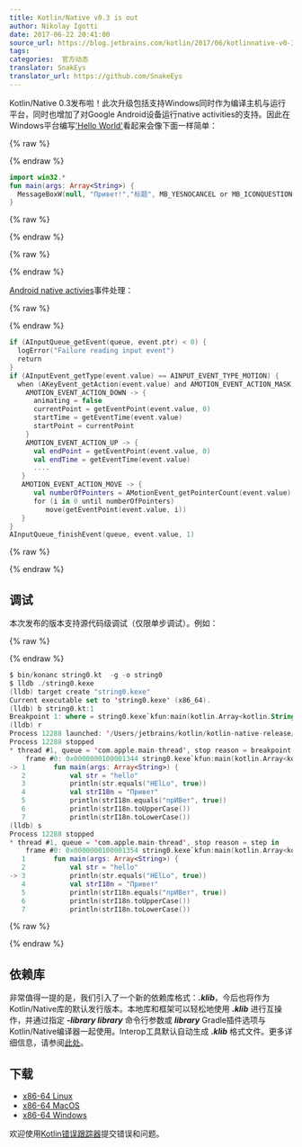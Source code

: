 ```yaml
---
title: Kotlin/Native v0.3 is out
author: Nikolay Igotti
date: 2017-06-22 20:41:00
source_url: https://blog.jetbrains.com/kotlin/2017/06/kotlinnative-v0-3-is-out/
tags: 
categories:  官方动态
translator: SnakEys
translator_url: https://github.com/SnakeEys
---
```


Kotlin/Native 0.3发布啦！此次升级包括支持Windows同时作为编译主机与运行平台，同时也增加了对Google Android设备运行native activities的支持。因此在Windows平台编写['Hello World'](https://github.com/JetBrains/kotlin-native/tree/master/samples/win32)看起来会像下面一样简单：

{% raw %}
<p></p>
{% endraw %}

```kotlin
import win32.*
fun main(args: Array<String>) {
  MessageBoxW(null, "Привет!","标题", MB_YESNOCANCEL or MB_ICONQUESTION)
}
```

{% raw %}
<p></p>
{% endraw %}


{% raw %}
<p><span id="more-5071"></span></p>
{% endraw %}

[Android native activies](https://github.com/JetBrains/kotlin-native/tree/master/samples/androidNativeActivity/src/main/kotlin)事件处理：

{% raw %}
<p></p>
{% endraw %}

```kotlin
if (AInputQueue_getEvent(queue, event.ptr) < 0) {
  logError("Failure reading input event")
  return
}
if (AInputEvent_getType(event.value) == AINPUT_EVENT_TYPE_MOTION) {
  when (AKeyEvent_getAction(event.value) and AMOTION_EVENT_ACTION_MASK) {
    AMOTION_EVENT_ACTION_DOWN -> {
      animating = false
      currentPoint = getEventPoint(event.value, 0)
      startTime = getEventTime(event.value)
      startPoint = currentPoint
    }
    AMOTION_EVENT_ACTION_UP -> {
      val endPoint = getEventPoint(event.value, 0)
      val endTime = getEventTime(event.value)
      ....
   }
   AMOTION_EVENT_ACTION_MOVE -> {
      val numberOfPointers = AMotionEvent_getPointerCount(event.value).toInt()
      for (i in 0 until numberOfPointers)
         move(getEventPoint(event.value, i))
   }
}
AInputQueue_finishEvent(queue, event.value, 1)
```

{% raw %}
<p></p>
{% endraw %}

## 调试

本次发布的版本支持源代码级调试（仅限单步调试）。例如：

{% raw %}
<p></p>
{% endraw %}

```kotlin
$ bin/konanc string0.kt  -g -o string0
$ lldb ./string0.kexe
(lldb) target create "string0.kexe"
Current executable set to 'string0.kexe' (x86_64).
(lldb) b string0.kt:1
Breakpoint 1: where = string0.kexe`kfun:main(kotlin.Array<kotlin.String>) + 4 at string0.kt:1, address = 0x0000000100001344
(lldb) r
Process 12288 launched: '/Users/jetbrains/kotlin/kotlin-native-release/kotlin-native/string0.kexe' (x86_64)
Process 12288 stopped
* thread #1, queue = 'com.apple.main-thread', stop reason = breakpoint 1.1
    frame #0: 0x0000000100001344 string0.kexe`kfun:main(kotlin.Array<kotlin.String>) at string0.kt:1
-> 1       fun main(args: Array<String>) {
   2           val str = "hello"
   3           println(str.equals("HElLo", true))
   4           val strI18n = "Привет"
   5           println(strI18n.equals("прИВет", true))
   6           println(strI18n.toUpperCase())
   7           println(strI18n.toLowerCase())
(lldb) s
Process 12288 stopped
* thread #1, queue = 'com.apple.main-thread', stop reason = step in
    frame #0: 0x0000000100001354 string0.kexe`kfun:main(kotlin.Array<kotlin.String>) at string0.kt:3
   1       fun main(args: Array<String>) {
   2           val str = "hello"
-> 3           println(str.equals("HElLo", true))
   4           val strI18n = "Привет"
   5           println(strI18n.equals("прИВет", true))
   6           println(strI18n.toUpperCase())
   7           println(strI18n.toLowerCase())
```

{% raw %}
<p></p>
{% endraw %}

## 依赖库

非常值得一提的是，我们引入了一个新的依赖库格式：***.klib***，今后也将作为Kotlin/Native库的默认发行版本。本地库和框架可以轻松地使用 ***.klib*** 进行互操作，并通过指定 ***-library library*** 命令行参数或 ***library*** Gradle插件选项与Kotlin/Native编译器一起使用。Interop工具默认自动生成 ***.klib*** 格式文件。更多详细信息，请参阅[此处](https://github.com/JetBrains/kotlin-native/blob/master/LIBRARIES.md)。
## 下载

* [x86-64 Linux](http://download.jetbrains.8686c.com/kotlin/native/kotlin-native-linux-0.3.tar.gz)
* [x86-64 MacOS](http://download.jetbrains.8686c.com/kotlin/native/kotlin-native-macos-0.3.tar.gz)
* [x86-64 Windows](http://download.jetbrains.8686c.com/kotlin/native/kotlin-native-windows-0.3.zip)

欢迎使用[Kotlin错误跟踪器](https://youtrack.jetbrains.com/oauth?state=%2Fnewissue%3Fproject%3Dkotlin)提交错误和问题。
